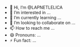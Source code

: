 - 👋 Hi, I’m @LAPNETLELICA
- 👀 I’m interested in ...
- 🌱 I’m currently learning ...
- 💞️ I’m looking to collaborate on ...
- 📫 How to reach me ...
- 😄 Pronouns: ...
- ⚡ Fun fact: ...

<!---
LAPNETLELICA/LAPNETLELICA is a ✨ special ✨ repository because its `README.md` (this file) appears on your GitHub profile.
You can click the Preview link to take a look at your changes.
--->
